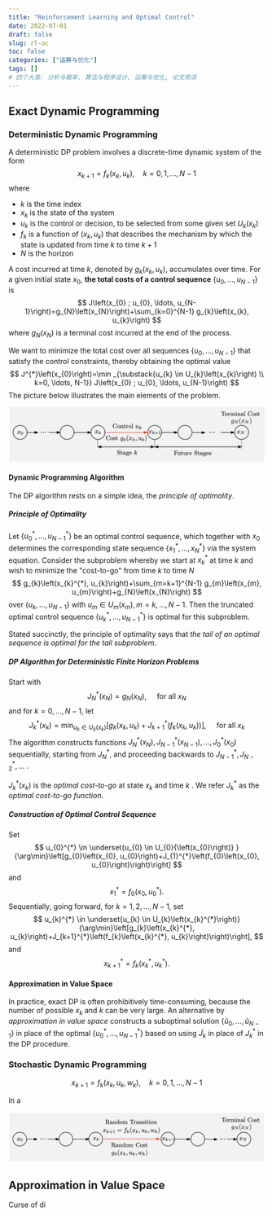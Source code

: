 ```yaml
---
title: "Reinforcement Learning and Optimal Control"
date: 2022-07-01
draft: false
slug: rl-oc
toc: false
categories: ["运筹与优化"]
tags: []
# 四个大类: 分析与概率, 算法与程序设计, 运筹与优化, 论文简读
---
```


## Exact Dynamic Programming

### Deterministic Dynamic Programming

A deterministic DP problem involves a discrete-time dynamic system of the form
$$
x_{k+1} = f_k(x_k, u_k), \quad k = 0, 1, \dots, N-1
$$
where

+ $k$ is the time index
+ $x_k$ is the state of the system
+ $u_k$ is the control or decision, to be selected from some given set $U_k(x_k)$
+ $f_k$ is a function of $(x_k, u_k)$ that describes the mechanism by which the state is updated from time $k$ to time $k+1$
+ $N$ is the horizon

A cost incurred at time $k$, denoted by $g_k(x_k, u_k)$, accumulates over time. For a given initial state $x_0$, **the total costs of a control sequence** $\{u_0, \dots, u_{N-1}\}$ is
$$
J\left(x_{0} ; u_{0}, \ldots, u_{N-1}\right)=g_{N}\left(x_{N}\right)+\sum_{k=0}^{N-1} g_{k}\left(x_{k}, u_{k}\right)
$$
where $g_N(x_N)$ is a terminal cost incurred at the end of the process.

We want to minimize the total cost over all sequences $\{u_0, \dots, u_{N-1}\}$ that satisfy the control constraints, thereby obtaining the optimal value
$$
J^{*}\left(x_{0}\right)=\min _{\substack{u_{k} \in U_{k}\left(x_{k}\right) \\ k=0, \ldots, N-1}} J\left(x_{0} ; u_{0}, \ldots, u_{N-1}\right)
$$
The picture below illustrates the main elements of the problem.

<img src="../figures/RL-OC/image-20220701143017425.png" alt="image-20220701143017425" style="zoom:50%;" />



#### Dynamic Programming Algorithm

The DP algorithm rests on a simple idea, the *principle of optimality*.

##### Principle of Optimality

Let $\left\{u_{0}^{*}, \ldots, u_{N-1}^{*}\right\}$ be an optimal control sequence, which together with $x_{0}$ determines the corresponding state sequence $\left\{x_{1}^{*}, \ldots, x_{N}^{*}\right\}$ via the system equation. Consider the subproblem whereby we start at $x_{k}^{*}$ at time $k$ and wish to minimize the "cost-to-go" from time $k$ to time $N$
$$
g_{k}\left(x_{k}^{*}, u_{k}\right)+\sum_{m=k+1}^{N-1} g_{m}\left(x_{m}, u_{m}\right)+g_{N}\left(x_{N}\right)
$$
over $\left\{u_{k}, \ldots, u_{N-1}\right\}$ with $u_{m} \in U_{m}\left(x_{m}\right), m=k, \ldots, N-1$. Then the truncated optimal control sequence $\left\{u_{k}^{*}, \ldots, u_{N-1}^{*}\right\}$ is optimal for this subproblem.

Stated succinctly, the principle of optimality says that *the tail of an optimal sequence is optimal for the tail subproblem*.

##### DP Algorithm for Deterministic Finite Horizon Problems

Start with
$$
J_N^\ast (x_N) = g_N(x_N), \quad \text{ for all } x_N
$$
and for $k=0, \dots, N-1$, let
$$
J_{k}^{*}\left(x_{k}\right)=\min _{u_{k} \in U_{k}\left(x_{k}\right)}\left[g_{k}\left(x_{k}, u_{k}\right)+J_{k+1}^{*}\left(f_{k}\left(x_{k}, u_{k}\right)\right)\right], \quad \text { for all } x_{k}
$$
The algorithm constructs functions $J_N^\ast(x_N), J_{N-1}^\ast(x_{N-1}), \dots, J_0^\ast(x_0)$ sequentially, starting from $J_N^\ast$, and proceeding backwards to $J_{N-1}^\ast, J_{N-2}^\ast, \dots$ .

$J_k^\ast(x_k)$ is the *optimal cost-to-go* at state $x_k$ and time $k$ . We refer $J_k^\ast$ as the *optimal cost-to-go function*.



##### Construction of Optimal Control Sequence

Set
$$
u_{0}^{*} \in \underset{u_{0} \in U_{0}{\left(x_{0}\right)} }{\arg\min}\left[g_{0}\left(x_{0}, u_{0}\right)+J_{1}^{*}\left(f_{0}\left(x_{0}, u_{0}\right)\right)\right]
$$
and
$$
x_{1}^{*}=f_{0}\left(x_{0}, u_{0}^{*}\right) .
$$
Sequentially, going forward, for $k=1,2, \ldots, N-1$, set
$$
u_{k}^{*} \in \underset{u_{k} \in U_{k}\left(x_{k}^{*}\right)}{\arg\min}\left[g_{k}\left(x_{k}^{*}, u_{k}\right)+J_{k+1}^{*}\left(f_{k}\left(x_{k}^{*}, u_{k}\right)\right)\right],
$$
and
$$
x_{k+1}^{*}=f_{k}\left(x_{k}^{*}, u_{k}^{*}\right) .
$$

#### Approximation in Value Space

In practice, exact DP is often prohibitively time-consuming, because the number of possible $x_k$ and $k$ can be very large. An alternative by *approximation in value space* constructs a suboptimal solution $\{\tilde{u}_0, \dots, \tilde{u}_{N-1}\}$ in place of the optimal $\{u_0^\ast, \dots, u_{N-1}^\ast\}$ based on using $\tilde{J}_k$ in place of $J_k^\ast$ in the DP procedure.





### Stochastic Dynamic Programming


$$
x_{k+1}=f_{k}\left(x_{k}, u_{k}, w_{k}\right), \quad k=0,1, \ldots, N-1
$$




In a 

<img src="../figures/RL-OC/image-20220627154726731.png" alt="image-20220627154726731" style="zoom:50%;" />





## Approximation in Value Space

Curse of di





